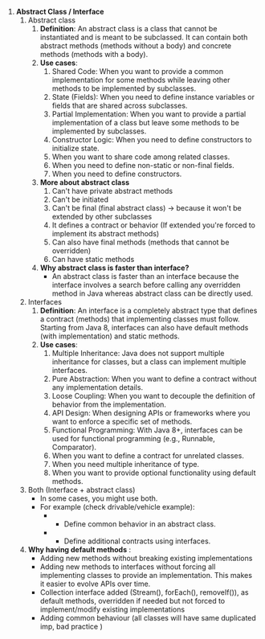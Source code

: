 1. **Abstract Class / Interface**
   1. Abstract class
      1. **Definition**:
         An abstract class is a class that cannot be instantiated and is meant to be subclassed.
         It can contain both abstract methods (methods without a body) and concrete methods (methods with a body).
      2. **Use cases**:
         1. Shared Code: When you want to provide a common implementation for some methods while leaving other methods to be implemented by subclasses.
         2. State (Fields): When you need to define instance variables or fields that are shared across subclasses.
         3. Partial Implementation: When you want to provide a partial implementation of a class but leave some methods to be implemented by subclasses.
         4. Constructor Logic: When you need to define constructors to initialize state.
         5. When you want to share code among related classes.
         6. When you need to define non-static or non-final fields.
         7. When you need to define constructors.
      3. **More about abstract class**
         1. Can't have private abstract methods
         2. Can't be initiated
         3. Can't be final (final abstract class) -> because it won't be extended by other subclasses
         4. It defines a contract or behavior (If extended you're forced to implement its abstract methods)
         5. Can also have final methods (methods that cannot be overridden)
         6. Can have static methods
      4. **Why abstract class is faster than interface?**
         - An abstract class is faster than an interface because the interface involves a search before calling any overridden method in Java whereas abstract class can be directly used.
   2. Interfaces
      1. **Definition**:
         An interface is a completely abstract type that defines a contract (methods) that implementing classes must follow. Starting from Java 8, interfaces can also have default methods (with implementation) and static methods.
      2. **Use cases**:
         1. Multiple Inheritance: Java does not support multiple inheritance for classes, but a class can implement multiple interfaces.
         2. Pure Abstraction: When you want to define a contract without any implementation details.
         3. Loose Coupling: When you want to decouple the definition of behavior from the implementation.
         4. API Design: When designing APIs or frameworks where you want to enforce a specific set of methods.
         5. Functional Programming: With Java 8+, interfaces can be used for functional programming (e.g., Runnable, Comparator).   
         6. When you want to define a contract for unrelated classes.
         7. When you need multiple inheritance of type.
         8. When you want to provide optional functionality using default methods.
   3. Both (Interface + abstract class)
      - In some cases, you might use both. 
      - For example (check drivable/vehicle example):
         - - Define common behavior in an abstract class.
         - - Define additional contracts using interfaces.
   4. **Why having default methods** :
      - Adding new methods without breaking existing implementations
      - Adding new methods to interfaces without forcing all implementing classes to provide an implementation. This makes it easier to evolve APIs over time. 
      - Collection interface added (Stream(), forEach(), removeIf()), as default methods, overridden if needed but not forced to implement/modify existing implementations
      - Adding common behaviour (all classes will have same duplicated imp, bad practice )